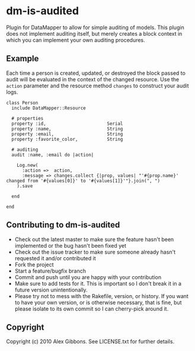 # dm-is-audited

Plugin for DataMapper to allow for simple auditing of models. This plugin does not implement auditing itself, but merely creates a block context in which you can implement your own auditing procedures.

## Example

Each time a person is created, updated, or destroyed the block passed to audit will be evaluated in the context of the changed resource. Use the `action` parameter and the resource method `changes` to construct your audit logs.

    class Person
      include DataMapper::Resource

      # properties
      property :id,                       Serial
      property :name,                     String
      property :email,                    String
      property :favorite_color,           String

      # auditing
      audit :name, :email do |action|

        Log.new(
          :action =>  action,
          :message => changes.collect {|prop, values| "'#{prop.name}' changed from '#{values[0]}' to '#{values[1]}'"}.join(", ")
        ).save

      end

    end


## Contributing to dm-is-audited
 
* Check out the latest master to make sure the feature hasn't been implemented or the bug hasn't been fixed yet
* Check out the issue tracker to make sure someone already hasn't requested it and/or contributed it
* Fork the project
* Start a feature/bugfix branch
* Commit and push until you are happy with your contribution
* Make sure to add tests for it. This is important so I don't break it in a future version unintentionally.
* Please try not to mess with the Rakefile, version, or history. If you want to have your own version, or is otherwise necessary, that is fine, but please isolate to its own commit so I can cherry-pick around it.

## Copyright

Copyright (c) 2010 Alex Gibbons. See LICENSE.txt for
further details.

